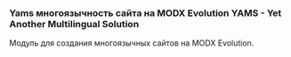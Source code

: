 
<meta http-equiv="Content-Type" content="text/html; charset=utf-8">
<h3>Yams многоязычность сайта на MODX Evolution YAMS - Yet Another Multilingual Solution</h3>
Модуль для создания многоязычных сайтов на MODX Evolution.
